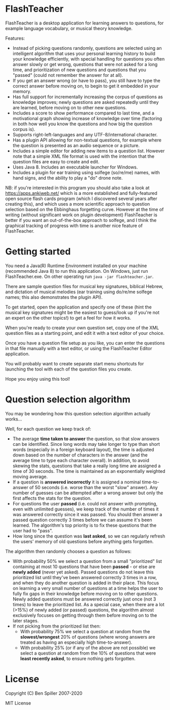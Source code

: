 # FlashTeacher
FlashTeacher is a desktop application for learning answers to questions, for example language vocabulary, or musical theory knowledge. 

Features:

* Instead of picking questions randomly, questions are selected using an intelligent algorithm that uses your personal learning history to build your knowledge efficiently, with special handling for questions you often answer slowly or get wrong, questions that were not asked for a long time, and prioritization of new questions and questions that you "passed" (could not remember the answer for at all). 
* If you get an answer wrong (or have to pass), you still have to type the correct answer before moving on, to begin to get it embedded in your memory. 
* Has full support for incrementally increasing the corpus of questions as knowledge improves; newly questions are asked repeatedly until they are learned, before moving on to other new questions.
* Includes a score to show performance compared to last time, and a motivational graph showing increase of knowledge over time (factoring in both how well you know the questions and how big the question corpus is).
* Supports right-left-languages and any UTF-8/international character.  
* Has a plugin API allowing for non-textual questions, for example where the question is presented as an audio sequence or a picture. 
* Includes a simple editor for adding new items to a question list. However note that a simple XML file format is used with the intention that the question files are easy to create and edit. 
* Uses Java 8. Includes an executable launcher for Windows. 
* Includes a plugin for ear training using solfege (so/re/me) names, with hand signs, and the ability to play a "do" drone note. 

NB: if you're interested in this program you should also take a look at https://apps.ankiweb.net/ which is a more established and fully-featured 
open source flash cards program (which I discovered several years after creating this), and which uses a more scientific approach to 
question selection based on the Ebbinghaus forgetting curve. However at the time of writing (without significant work on plugin development) 
FlashTeacher is better if you want an out-of-the-box approach to solfege, and I think the graphical tracking of progress with time is 
another nice feature of FlashTeacher. 

# Getting started
You need a Java(R) Runtime Environment installed on your machine (recommended Java 8) to run this application. On Windows, just run FlashTeacher.exe. On other operating run `java -jar flashteacher.jar`. 

There are sample question files for musical key signatures, biblical Hebrew, and dictation of musical melodies (ear training using do/re/me solfege names; this also demonstrates the plugin API). 

To get started, open the application and specify one of these (hint the musical key signatures might be the easiest to guess/look up if you're not an expert on the other topics!) to get a feel for how it works. 

When you're ready to create your own question set, copy one of the XML question files as a starting point, and edit it with a text editor of your choice. 

Once you have a question file setup as you like, you can enter the questions in that file manually with a text editor, or using the FlashTeacher Editor application. 

You will probably want to create separate start menu shortcuts for launching the tool with each of the question files you create.

Hope you enjoy using this tool!

# Question selection algorithm
You may be wondering how this question selection algorithm actually works... 

Well, for each question we keep track of:

* The average **time taken to answer** the question, so that slow answers can be identified. Since long words may take longer to type than short words (especially in a foreign keyboard layout), the time is adjusted down based on the number of characters in the answer (and the average time to type each character overall). In addition, to avoid skewing the stats, questions that take a really long time are assigned a time of 30 seconds. The time is maintained as an exponentially weighted moving average. 
* If a question is **answered incorrectly** it is assigned a nominal time-to-answer of 50 seconds (i.e. worse than the worst "slow" answer). Any number of guesses can be attempted after a wrong answer but only the first affects the stats for the question. 
* For questions the user **passed** (i.e. could not answer with prompting, even with unlimited guesses), we keep track of the number of times it was answered correctly since it was passed. You should then answer a passed question correctly 3 times before we can assume it's been learned. The algorithm's top priority is to fix these questions that the user had to "pass". 
* How long since the question was **last asked**, so we can regularly refresh the users' memory of old questions before anything gets forgotten. 

The algorithm then randomly chooses a question as follows:
* With probability 50% we select a question from a small "prioritized" list containing at most 10 questions that have been **passed** - or else are **newly added** (never yet asked). Passed questions do not leave this prioritized list until they've been answered correctly 3 times in a row, and when they do another question is added in their place. This focus on learning a very small number of questions at a time helps the user to fully fix gaps in their knowledge before moving on to other questions. Newly added questions must be answered correctly just once (not 3 times) to leave the prioritized list. As a special case, when there are a lot (>15%) of newly added (or passed) questions, the algorithm almost exclusively focuses on getting through them before moving on to the later stages. 
* If not picking from the prioritized list then:
    * With probability 75% we select a question at random from the **slowest/wrongest** 20% of questions (where wrong answers are treated as having an especially high time-to-answer). 
    * With probability 25% (or if any of the above are not possible) we select a question at random from the 10% of questions that were **least recently asked**, to ensure nothing gets forgotten. 


# License
Copyright (C) Ben Spiller 2007-2020

MIT License
